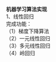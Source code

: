 <b>机器学习算法实现</b><br/>
1、线性回归<br/>
完成功能：<br/>
  （1）梯度下降算法<br/>
  （2）一元线性回归<br/>
  （3）多元线性回归<br/>
  （4）岭回归<br/>

